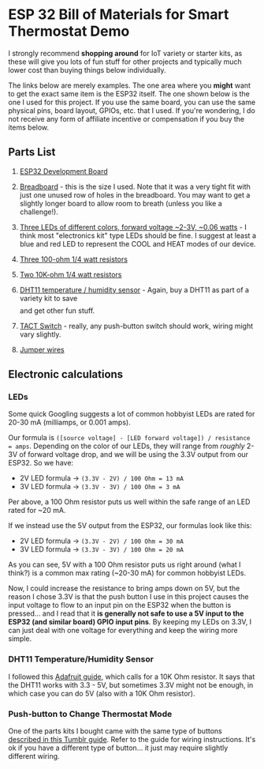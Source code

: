 # ESP 32 Bill of Materials for Smart Thermostat Demo

I strongly recommend **shopping around** for IoT variety or starter kits, as these will give you lots of fun stuff for other projects and typically much lower cost than buying things below individually.

The links below are merely examples. The one area where you **might** want to get the exact same item is the ESP32 itself. The one shown below is the one I used for this project. If you use the same board, you can use the same physical pins, board layout, GPIOs, etc. that I used. If you're wondering, I do not receive any form of affiliate incentive or compensation if you buy the items below.

## Parts List

1. [ESP32 Development Board](https://www.amazon.com/gp/product/B0718T232Z/ref=ppx_yo_dt_b_asin_title_o02_s01?ie=UTF8&psc=1)

2. [Breadboard](https://www.amazon.com/Qunqi-point-Experiment-Breadboard-5-5%C3%978-2%C3%970-85cm/dp/B0135IQ0ZC/ref=sr_1_13?keywords=breadboard&qid=1563661634&s=electronics&sr=1-13) - this is the size I used. Note that it was a very tight fit with just one unused row of holes in the breadboard. You may want to get a slightly longer board to allow room to breath (unless you like a challenge!). 

3. [Three LEDs of different colors, forward voltage ~2-3V, ~0.06 watts](https://www.amazon.com/Outgeek-Emitting-Assorted-Electronics-Component/dp/B07FTDWLK8/ref=sr_1_13?keywords=30+ma+led&qid=1563739605&s=gateway&sr=8-13) - I think most "electronics kit" type LEDs should be fine. I suggest at least a blue and red LED to represent the COOL and HEAT modes of our device. 

4. [Three 100-ohm 1/4 watt resistors](https://www.amazon.com/AUSTOR-Resistors-Assortment-Resistor-Experiments/dp/B07BKRS4QZ/ref=sr_1_3?keywords=resistors&qid=1563739861&s=gateway&sr=8-3)

5. [Two 10K-ohm 1/4 watt resistors](https://www.amazon.com/AUSTOR-Resistors-Assortment-Resistor-Experiments/dp/B07BKRS4QZ/ref=sr_1_3?keywords=resistors&qid=1563739861&s=gateway&sr=8-3)

6. [DHT11 temperature / humidity sensor](https://www.amazon.com/DHT-11-Digital-Temperature-Humidity-Arduino/dp/B0184Y3L4A/ref=sr_1_9?keywords=DHT11&qid=1563662201&s=gateway&sr=8-9) - Again, buy a DHT11 as part of a variety kit to save $$$$ and get other fun stuff. 

7. [TACT Switch](https://www.amazon.com/microtivity-IM206-6x6x6mm-Tact-Switch/dp/B004RXKWI6/ref=sr_1_7?keywords=tact+switch&qid=1563662373&s=gateway&sr=8-7) - really, any push-button switch should work, wiring might vary slightly. 

8. [Jumper wires](https://www.amazon.com/AUSTOR-Lengths-Assorted-Preformed-Breadboard/dp/B07CJYSL2T/ref=sr_1_2?keywords=jumper+wires+electronics&qid=1563662443&s=gateway&sr=8-2)

## Electronic calculations

### LEDs

Some quick Googling suggests a lot of common hobbyist LEDs are rated for 20-30 mA (milliamps, or 0.001 amps).

Our formula is `([source voltage] - [LED forward voltage]) / resistance = amps`. Depending on the color of our LEDs, they will range from *roughly* 2-3V of forward voltage drop, and we will be using the 3.3V output from our ESP32. So we have: 

* 2V LED formula -> `(3.3V - 2V) / 100 Ohm = 13 mA`
* 3V LED formula -> `(3.3V - 3V) / 100 Ohm = 3 mA`

Per above, a 100 Ohm resistor puts us well within the safe range of an LED rated for ~20 mA.

If we instead use the 5V output from the ESP32, our formulas look like this: 

* 2V LED formula -> `(3.3V - 2V) / 100 Ohm = 30 mA`
* 3V LED formula -> `(3.3V - 3V) / 100 Ohm = 20 mA`

As you can see, 5V with a 100 Ohm resistor puts us right around (what I think?) is a common max rating (~20-30 mA) for common hobbyist LEDs.

Now, I could increase the resistance to bring amps down on 5V, but the reason I chose 3.3V is that the push button I use in this project causes the input voltage to flow to an input pin on the ESP32 when the button is pressed... and I read that it **is generally not safe to use a 5V input to the ESP32 (and similar board) GPIO input pins**. By keeping my LEDs on 3.3V, I can just deal with one voltage for everything and keep the wiring more simple. 

### DHT11 Temperature/Humidity Sensor

I followed this [Adafruit guide](https://learn.adafruit.com/dht?view=all), which calls for a 10K Ohm resistor. It says that the DHT11 works with 3.3 - 5V, but sometimes 3.3V might not be enough, in which case you can do 5V (also with a 10K Ohm resistor). 

### Push-button to Change Thermostat Mode

One of the parts kits I bought came with the same type of buttons [described in this Tumblr guide](https://tymkrs.tumblr.com/post/19734219441/the-four-pin-switch-hooking-it-up). Refer to the guide for wiring instructions. It's ok if you have a different type of button... it just may require slightly different wiring.